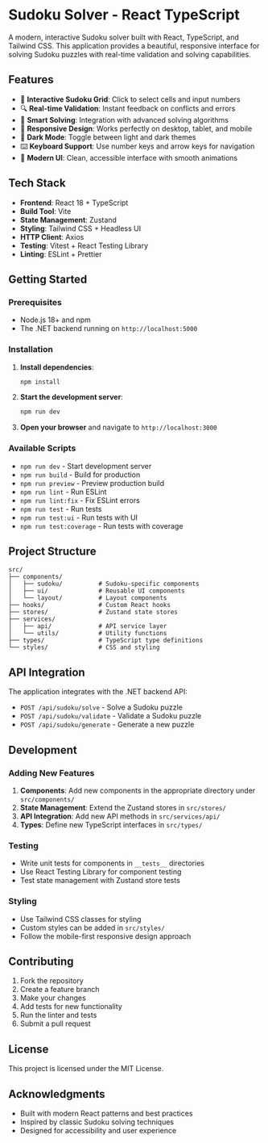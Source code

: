 # Sudoku Solver - React TypeScript

A modern, interactive Sudoku solver built with React, TypeScript, and Tailwind CSS. This application provides a beautiful, responsive interface for solving Sudoku puzzles with real-time validation and solving capabilities.

## Features

- 🎯 **Interactive Sudoku Grid**: Click to select cells and input numbers
- 🔍 **Real-time Validation**: Instant feedback on conflicts and errors
- 🧠 **Smart Solving**: Integration with advanced solving algorithms
- 📱 **Responsive Design**: Works perfectly on desktop, tablet, and mobile
- 🌙 **Dark Mode**: Toggle between light and dark themes
- ⌨️ **Keyboard Support**: Use number keys and arrow keys for navigation
- 🎨 **Modern UI**: Clean, accessible interface with smooth animations

## Tech Stack

- **Frontend**: React 18 + TypeScript
- **Build Tool**: Vite
- **State Management**: Zustand
- **Styling**: Tailwind CSS + Headless UI
- **HTTP Client**: Axios
- **Testing**: Vitest + React Testing Library
- **Linting**: ESLint + Prettier

## Getting Started

### Prerequisites

- Node.js 18+ and npm
- The .NET backend running on `http://localhost:5000`

### Installation

1. **Install dependencies**:
   ```bash
   npm install
   ```

2. **Start the development server**:
   ```bash
   npm run dev
   ```

3. **Open your browser** and navigate to `http://localhost:3000`

### Available Scripts

- `npm run dev` - Start development server
- `npm run build` - Build for production
- `npm run preview` - Preview production build
- `npm run lint` - Run ESLint
- `npm run lint:fix` - Fix ESLint errors
- `npm run test` - Run tests
- `npm run test:ui` - Run tests with UI
- `npm run test:coverage` - Run tests with coverage

## Project Structure

```
src/
├── components/
│   ├── sudoku/          # Sudoku-specific components
│   ├── ui/              # Reusable UI components
│   └── layout/          # Layout components
├── hooks/               # Custom React hooks
├── stores/              # Zustand state stores
├── services/
│   ├── api/             # API service layer
│   └── utils/           # Utility functions
├── types/               # TypeScript type definitions
└── styles/              # CSS and styling
```

## API Integration

The application integrates with the .NET backend API:

- `POST /api/sudoku/solve` - Solve a Sudoku puzzle
- `POST /api/sudoku/validate` - Validate a Sudoku puzzle
- `POST /api/sudoku/generate` - Generate a new puzzle

## Development

### Adding New Features

1. **Components**: Add new components in the appropriate directory under `src/components/`
2. **State Management**: Extend the Zustand stores in `src/stores/`
3. **API Integration**: Add new API methods in `src/services/api/`
4. **Types**: Define new TypeScript interfaces in `src/types/`

### Testing

- Write unit tests for components in `__tests__` directories
- Use React Testing Library for component testing
- Test state management with Zustand store tests

### Styling

- Use Tailwind CSS classes for styling
- Custom styles can be added in `src/styles/`
- Follow the mobile-first responsive design approach

## Contributing

1. Fork the repository
2. Create a feature branch
3. Make your changes
4. Add tests for new functionality
5. Run the linter and tests
6. Submit a pull request

## License

This project is licensed under the MIT License.

## Acknowledgments

- Built with modern React patterns and best practices
- Inspired by classic Sudoku solving techniques
- Designed for accessibility and user experience 